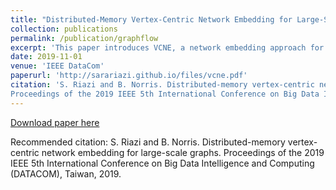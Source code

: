 ```yaml
---
title: "Distributed-Memory Vertex-Centric Network Embedding for Large-Scale Graphs"
collection: publications
permalink: /publication/graphflow
excerpt: 'This paper introduces VCNE, a network embedding approach for very large graphs.'
date: 2019-11-01
venue: 'IEEE DataCom'
paperurl: 'http://sarariazi.github.io/files/vcne.pdf'
citation: 'S. Riazi and B. Norris. Distributed-memory vertex-centric network embedding for large-scale graphs.
Proceedings of the 2019 IEEE 5th International Conference on Big Data Intelligence and Computing (DATACOM), Taiwan, 2019'
---
```


[Download paper here](http://sarariazi.github.io/files/vcne.pdf)

Recommended citation: S. Riazi and B. Norris. Distributed-memory vertex-centric network embedding for large-scale graphs.
Proceedings of the 2019 IEEE 5th International Conference on Big Data Intelligence and Computing (DATACOM), Taiwan, 2019.
